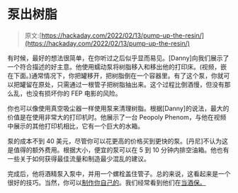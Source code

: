 # 泵出树脂

> 原文:[https://hackaday.com/2022/02/13/pump-up-the-resin/](https://hackaday.com/2022/02/13/pump-up-the-resin/)

有时候，最好的想法很简单，在你听过之后似乎显而易见。[Danny]向我们展示了一个符合描述的好主意。他使用蠕动泵将树脂移入和移出他的打印床。(视频，嵌在下面。)通常情况下，你把罐移开，把树脂倒在一个容器里。有了这个泵，你就可以把罐留在原处，只需通过一根管子把树脂抽出来。这个过程比倒酒慢，但没有那么乱，也没有损坏你的 FEP 电影的风险。

你也可以像使用真空吸尘器一样使用泵来清理树脂。根据[Danny]的说法，最大的价值是在使用非常大的打印机时。他展示了一台 Peopoly Phenom，与他在视频中展示的其他打印机相比，它有一个巨大的水箱。

泵的成本不到 40 美元，尽管你可以花更高的价格买到更快的泵。[丹尼]不认为这是值得的额外费用。根据大小，便宜的泵可以在 5 到 10 分钟内排空油箱。他也有一些关于如何获得最佳流量和制造最少混乱的建议。

完成后，他将酒精泵入泵中，并用一个螺栓盖住管子。总的来说，这看起来是一个很好的技巧。当然，你可以[制作你自己的](https://hackaday.com/2022/01/12/stout-peristaltic-pump-fabricated-from-scratch/)。我们经常看到他们在[当酒保。](https://hackaday.com/2018/02/20/diy-peristaltic-pump-keeps-the-booze-flowing/)